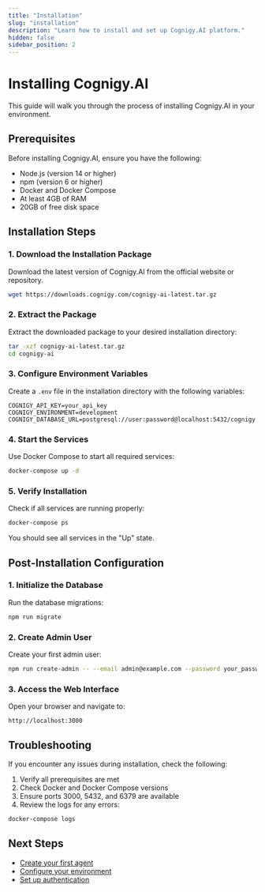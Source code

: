 ```yaml
---
title: "Installation"
slug: "installation"
description: "Learn how to install and set up Cognigy.AI platform."
hidden: false
sidebar_position: 2
---
```


# Installing Cognigy.AI

This guide will walk you through the process of installing Cognigy.AI in your environment.

## Prerequisites

Before installing Cognigy.AI, ensure you have the following:

- Node.js (version 14 or higher)
- npm (version 6 or higher)
- Docker and Docker Compose
- At least 4GB of RAM
- 20GB of free disk space

## Installation Steps

### 1. Download the Installation Package

Download the latest version of Cognigy.AI from the official website or repository.

```bash
wget https://downloads.cognigy.com/cognigy-ai-latest.tar.gz
```

### 2. Extract the Package

Extract the downloaded package to your desired installation directory:

```bash
tar -xzf cognigy-ai-latest.tar.gz
cd cognigy-ai
```

### 3. Configure Environment Variables

Create a `.env` file in the installation directory with the following variables:

```env
COGNIGY_API_KEY=your_api_key
COGNIGY_ENVIRONMENT=development
COGNIGY_DATABASE_URL=postgresql://user:password@localhost:5432/cognigy
```

### 4. Start the Services

Use Docker Compose to start all required services:

```bash
docker-compose up -d
```

### 5. Verify Installation

Check if all services are running properly:

```bash
docker-compose ps
```

You should see all services in the "Up" state.

## Post-Installation Configuration

### 1. Initialize the Database

Run the database migrations:

```bash
npm run migrate
```

### 2. Create Admin User

Create your first admin user:

```bash
npm run create-admin -- --email admin@example.com --password your_password
```

### 3. Access the Web Interface

Open your browser and navigate to:

```
http://localhost:3000
```

## Troubleshooting

If you encounter any issues during installation, check the following:

1. Verify all prerequisites are met
2. Check Docker and Docker Compose versions
3. Ensure ports 3000, 5432, and 6379 are available
4. Review the logs for any errors:

```bash
docker-compose logs
```

## Next Steps

- [Create your first agent](/docs/cognigy/guides/creating-first-agent)
- [Configure your environment](/docs/cognigy/guides/configuration)
- [Set up authentication](/docs/cognigy/guides/authentication) 